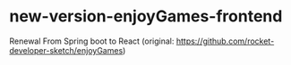 # new-version-enjoyGames-frontend
Renewal From Spring boot to React (original: https://github.com/rocket-developer-sketch/enjoyGames)

